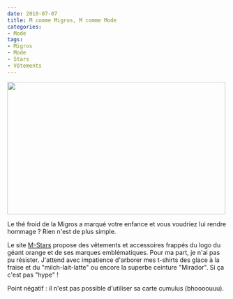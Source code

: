 ```yaml
---
date: 2010-07-07
title: M comme Migros, M comme Mode
categories:
- Mode
tags:
- Migros
- Mode
- Stars
- Vétements
---
```

<img class="alignnone size-full wp-image-2023" title="M-stars" src="https://dlgjp9x71cipk.cloudfront.net/2010/07/M-stars.png" alt="" width="500" height="303" />

Le thé froid de la Migros a marqué votre enfance et vous voudriez lui rendre hommage ? Rien n'est  de plus simple.

Le site <a title="Lien vers le site M-Stars" href="https://www.m-stars.ch/">M-Stars</a> propose des vêtements et accessoires frappés du logo du géant orange et de ses marques emblématiques.
Pour ma part, je n'ai pas pu résister. J'attend avec impatience d'arborer mes t-shirts des glace à la fraise et du "milch-lait-latte" ou encore la superbe ceinture "Mirador". Si ça c'est pas "hype" !

Point négatif : il n'est pas possible d'utiliser sa carte cumulus (bhoooouuu).
